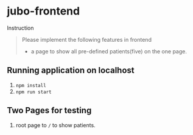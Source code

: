 # jubo-frontend

Instruction
> Please implement the following features in frontend
> - a page to show all pre-defined patients(five) on the one page.

## Running application on localhost

1. `npm install`
2. `npm run start`

## Two Pages for testing
1. root page to `/` to show patients.
